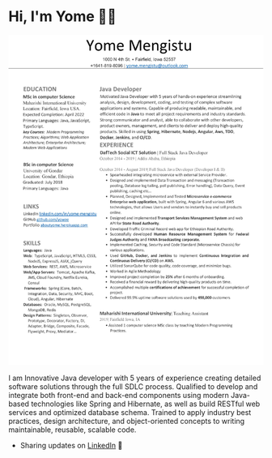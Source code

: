 # Hi, I'm Yome 👋🏾
![some discription](https://github.com/yowee/yowee/blob/master/yome%20mengistu%20resume.pdf-page-001.jpg "some discription")


I am Innovative Java developer with 5 years of experience creating detailed software solutions through the full SDLC process. Qualified to develop and integrate both front-end and back-end components using modern Java-based technologies like Spring and Hibernate, as well as build RESTful web services and optimized database schema. Trained to apply industry best practices, design architecture, and object-oriented concepts to writing maintainable, reusable, scalable code. 

- Sharing updates on <a href="https://www.linkedin.com/in/yome-mengistu/">LinkedIn</a> 💼
